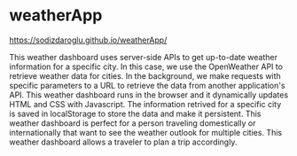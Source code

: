 # weatherApp
https://sodizdaroglu.github.io/weatherApp/

This weather dashboard uses server-side APIs to get up-to-date weather information for a specific city. In this case, we use the OpenWeather API to retrieve weather data for cities. In the background, we make requests with specific parameters to a URL to retrieve the data from another application's API. This weather dashboard runs in the browser and it dynamically updates HTML and CSS with Javascript. The information retrived for a specific city is saved in localStorage to store the data and make it persistent. This weather dashboard is perfect for a person traveling domestically or internationally that want to see the weather outlook for multiple cities. This weather dashboard allows a traveler to plan a trip accordingly.


